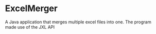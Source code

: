 # ExcelMerger
A Java application that merges multiple excel files into one.  The program made use of the JXL API
